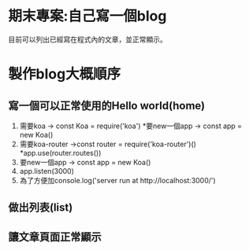 # 期末專案:自己寫一個blog
目前可以列出已經寫在程式內的文章，並正常顯示。
# 製作blog大概順序
## 寫一個可以正常使用的Hello world(home)
1. 需要koa -> const Koa = require('koa')
  *要new一個app -> const app = new Koa()
2. 需要koa-router ->const router = require('koa-router')()
  *app.use(router.routes())
3. 要new一個app -> const app = new Koa()
4. app.listen(3000)
5. 為了方便加console.log('server run at http://localhost:3000/')

## 做出列表(list)

## 讓文章頁面正常顯示
